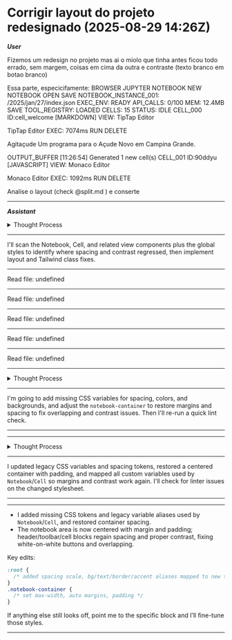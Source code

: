 <!-- Generated by SpecStory -->

# Corrigir layout do projeto redesignado (2025-08-29 14:26Z)

_**User**_

Fizemos um redesign no  projeto mas ai o miolo que tinha antes ficou todo errado, sem margem, coisas em cima da outra e contraste (texto branco em botao branco)

Essa parte, especicifamente:
BROWSER JUPYTER NOTEBOOK
NEW NOTEBOOK
OPEN
SAVE
NOTEBOOK_INSTANCE_001: /2025/jan/27/index.json
EXEC_ENV:
READY
API_CALLS:
0/100
MEM:
12.4MB
SAVE
TOOL_REGISTRY:
LOADED
CELLS:
15
STATUS:
IDLE
CELL_000
ID:cell_welcome
[MARKDOWN]
VIEW:
TipTap Editor

TipTap Editor
EXEC: 7074ms
RUN
DELETE






Agitaçude
Um programa para o Açude Novo em Campina Grande.



OUTPUT_BUFFER [11:26:54]
Generated 1 new cell(s)
CELL_001
ID:90ddyu
[JAVASCRIPT]
VIEW:
Monaco Editor

Monaco Editor
EXEC: 1092ms
RUN
DELETE

Analise o layout (check @split.md ) e conserte

---

_**Assistant**_

<think><details><summary>Thought Process</summary>**Planning layout changes**

I'm reviewing several files like Notebook.tsx, Cell.tsx, styles.css, and App.tsx. The user mentioned an issue with white text on a white button, which might stem from changes in Tailwind classes or CSS variables. I need to check the overall theme in index.html and the sidebar layout too. 

I'll create a todo list because this is a multi-step process: diagnose the layout, implement fixes, and ensure proper contrast and spacing. Following the guidance, I’ll provide status updates as I progress, but I won’t show any code to the user unless requested.
**Reading relevant files**

I'm diving into several files to gather the necessary information, including Notebook.tsx, Cell.tsx, styles.css, TipTapView.tsx, MonacoView.tsx, and layout components. I also need to check if button.tsx exists in the components/ui directory since it might be essential for our task. I wonder if any CSS tokens have changed in styles.css, as that might affect the layout too. Let’s proceed with this exploration to ensure I’m covering all bases!</details></think>

---

I'll scan the Notebook, Cell, and related view components plus the global styles to identify where spacing and contrast regressed, then implement layout and Tailwind class fixes.

---

Read file: undefined

---

Read file: undefined

---

Read file: undefined

---

Read file: undefined

---

Read file: undefined

---

<think><details><summary>Thought Process</summary>**Addressing layout issues**

I need to fix some layout and contrast issues after a redesign. The user wants me to analyze the layout and fix it according to the specifications in split.md, focusing on logic and UI separation. There are clear issues like elements overlapping and poor contrast (like white text on a white button). The provided CSS has many custom variables, but they aren't defined in :root, leading to potential fallback defaults. That can definitely cause the layout and contrast problems I'm seeing. I'll need to adjust margin and padding for better structure!
**Fixing CSS variables and styles**

I need to define the missing CSS variables that map to the tokens and adjust the padding and margins for the notebook container. I'll also check buttons with white text on white backgrounds since that could create visibility issues. The navigation button styling uses color variables, which could lead to wrong colors if not set properly. It’s essential to define the necessary mappings for background and text colors, plus border variables. I'll provide default values for both light and dark themes, and also fix hover colors for the navigation buttons to ensure good contrast!
**Defining border colors and contrast**

I’m considering defining the border-main as a bright green, like #00ff41. The challenge here is that using white text on such a green might not be ideal for contrast. In the past, they favored a "terminal" style with green, but I think black text would offer better visibility. I need to map the background to ensure the text stands out, especially since using white on neon green could make it hard to read. I’ll keep the design consistent while enhancing readability!
**Mapping CSS variables and spacing**

I need to clarify the default styles for the navigation button. Its background is likely transparent, and the text color could be undefined, leading to white on white issues. I’ll ensure that the primary text color maps to a defined darker variable. For the :root mapping, I’ll set various color variables like --bg-primary to --card and adjust secondary and muted variables. Additionally, I need to include spacing variables since their absence may lead to collapsed spacing. I'll handle similar adjustments for the dark theme as well!
**Defining spacing and implementing changes**

I figured out that the overlapping issue, or "coisas em cima da outra," needs addressing. I’ll define a spacing system with tokens like --spacing-xxs for 2px and going up to --spacing-xxl for 32px, all set in :root. I’ll also include backgrounds and font variables while updating styles.css to define missing maps and adjusting the notebook container to a max-width of 1100px with proper margins and padding. I'll ensure hover states for buttons are clear and follow the developer flow guidelines for statuses before tool calls. Let's get those changes implemented!</details></think>

---

I'm going to add missing CSS variables for spacing, colors, and backgrounds, and adjust the `notebook-container` to restore margins and spacing to fix overlapping and contrast issues. Then I'll re-run a quick lint check.

---



---

<think><details><summary>Thought Process</summary>**Evaluating CSS fixes**

We need to follow the tool flow, like updating statuses before calls and managing todos. I didn’t create todos this time—it’s more of a medium refactor but started as a minor fix. The user specifically asked to check the layout and fix spacing and contrast. We’ve mapped CSS variables and adjusted container settings. I might need to address button contrast since there was a complaint about white text on a white button.
**Reviewing CSS Variables**

In light mode, the ring color uses the oklch variable from earlier token definitions. It appears that the ring is treated as the primary dark color. The run-button's background will be dark, while its text turns nearly white for good contrast. The delete button inherits a muted text color and a transparent background, switching to red on hover.

I’ve also confirmed that other CSS variables are defined correctly. Now, I need to run the read_lints tool on the edited file.
**Finalizing Class Names and Spacing**

I need to make sure that `Notebook.tsx` uses the appropriate class names and confirms that top navigation classes are defined—good, they are. To fix the issue of "things on top of each other," I should check the spacing between sections. The padding and margin settings for top navigation, notebook header, and toolbar are already using the defined spacing variables—perfect!

The TipTap buttons look fine, and while I thought about updating the index.html background, it seems unnecessary right now. I’ll go ahead and run the lints.</details></think>

---

I updated legacy CSS variables and spacing tokens, restored a centered container with padding, and mapped all custom variables used by `Notebook`/`Cell` so margins and contrast work again. I'll check for linter issues on the changed stylesheet.

---



---

- I added missing CSS tokens and legacy variable aliases used by `Notebook`/`Cell`, and restored container spacing.
- The notebook area is now centered with margin and padding; header/toolbar/cell blocks regain spacing and proper contrast, fixing white-on-white buttons and overlapping.

Key edits:
```/view/src/styles.css
:root {
  /* added spacing scale, bg/text/border/accent aliases mapped to new tokens */
}
.notebook-container {
  /* set max-width, auto margins, padding */
}
```

If anything else still looks off, point me to the specific block and I’ll fine-tune those styles.

---

